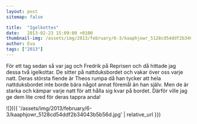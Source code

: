 ```yaml
---
layout: post
sitemap: false

title:  "Igelkottes"
date:   2013-02-23 15:09:00 +0100
thumbnail-img: /assets/img/2013/february/6-3/kaaphjowr_5128cd54ddf2b34043b5b56d.jpg
author: Eva
tags: ["2013"]
---
```


För ett tag sedan så var jag och Fredrik på Reprisen och då hittade jag dessa två igelkottar. De sitter på nattduksbordet och vakar över oss varje natt. Deras största fiende är Theos rumpa då han tycker att hela nattduksbordet inte borde bära något annat föremål än han själv. Men de är starka och kämpar varje natt för att hålla sig kvar på bordet. Därför ville jag ge dem lite cred för deras tappra anda!

![]({{ '/assets/img/2013/february/6-3/kaaphjowr_5128cd54ddf2b34043b5b56d.jpg'  | relative_url }})

